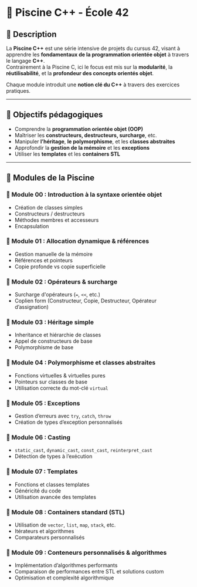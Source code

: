 # 🚀 Piscine C++ - École 42

## 📌 Description

La **Piscine C++** est une série intensive de projets du cursus 42, visant à apprendre les **fondamentaux de la programmation orientée objet** à travers le langage **C++**.  
Contrairement à la Piscine C, ici le focus est mis sur la **modularité**, la **réutilisabilité**, et la **profondeur des concepts orientés objet**.

Chaque module introduit une **notion clé du C++** à travers des exercices pratiques.

---

## 🧱 Objectifs pédagogiques

- Comprendre la **programmation orientée objet (OOP)**
- Maîtriser les **constructeurs, destructeurs, surcharge**, etc.
- Manipuler **l’héritage**, **le polymorphisme**, et les **classes abstraites**
- Approfondir la **gestion de la mémoire** et les **exceptions**
- Utiliser les **templates** et les **containers STL**

---

## 📂 Modules de la Piscine

### 🧩 Module 00 : Introduction à la syntaxe orientée objet
- Création de classes simples
- Constructeurs / destructeurs
- Méthodes membres et accesseurs
- Encapsulation

### 🧩 Module 01 : Allocation dynamique & références
- Gestion manuelle de la mémoire
- Références et pointeurs
- Copie profonde vs copie superficielle

### 🧩 Module 02 : Opérateurs & surcharge
- Surcharge d'opérateurs (`=`, `<<`, etc.)
- Coplien form (Constructeur, Copie, Destructeur, Opérateur d’assignation)

### 🧩 Module 03 : Héritage simple
- Inheritance et hiérarchie de classes
- Appel de constructeurs de base
- Polymorphisme de base

### 🧩 Module 04 : Polymorphisme et classes abstraites
- Fonctions virtuelles & virtuelles pures
- Pointeurs sur classes de base
- Utilisation correcte du mot-clé `virtual`

### 🧩 Module 05 : Exceptions
- Gestion d’erreurs avec `try`, `catch`, `throw`
- Création de types d’exception personnalisés

### 🧩 Module 06 : Casting
- `static_cast`, `dynamic_cast`, `const_cast`, `reinterpret_cast`
- Détection de types à l’exécution

### 🧩 Module 07 : Templates
- Fonctions et classes templates
- Généricité du code
- Utilisation avancée des templates

### 🧩 Module 08 : Containers standard (STL)
- Utilisation de `vector`, `list`, `map`, `stack`, etc.
- Itérateurs et algorithmes
- Comparateurs personnalisés

### 🧩 Module 09 : Conteneurs personnalisés & algorithmes
- Implémentation d’algorithmes performants
- Comparaison de performances entre STL et solutions custom
- Optimisation et complexité algorithmique